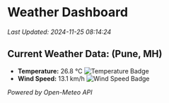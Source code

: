 
# Weather Dashboard

_Last Updated: 2024-11-25 08:14:24_

## Current Weather Data: (Pune, MH)
- **Temperature:** 26.8 °C ![Temperature Badge](https://img.shields.io/badge/Temperature-Medium%20Temp-green)
- **Wind Speed:** 13.1 km/h ![Wind Speed Badge](https://img.shields.io/badge/Wind%20Speed-Low%20Wind-blue)

*Powered by Open-Meteo API*
